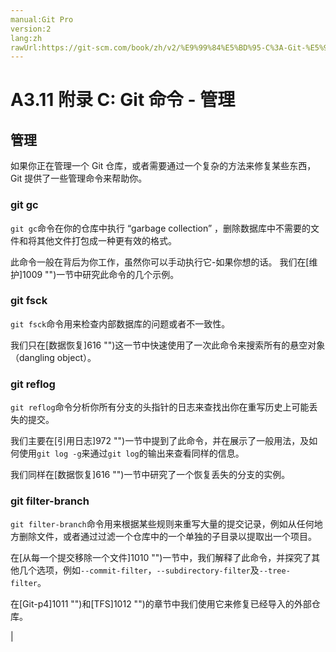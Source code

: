 ```yaml
---
manual:Git Pro
version:2
lang:zh
rawUrl:https://git-scm.com/book/zh/v2/%E9%99%84%E5%BD%95-C%3A-Git-%E5%91%BD%E4%BB%A4-%E7%AE%A1%E7%90%86
---
```



# A3.11 附录 C: Git 命令 - 管理

## 管理<a name="_管理_2"></a>


如果你正在管理一个 Git 仓库，或者需要通过一个复杂的方法来修复某些东西，Git 提供了一些管理命令来帮助你。



### git gc<a name="_git_gc"></a>


`git gc`命令在你的仓库中执行 “garbage collection” ，删除数据库中不需要的文件和将其他文件打包成一种更有效的格式。




此命令一般在背后为你工作，虽然你可以手动执行它-如果你想的话。 我们在[维护]1009 "")一节中研究此命令的几个示例。




### git fsck<a name="_git_fsck"></a>


`git fsck`命令用来检查内部数据库的问题或者不一致性。




我们只在[数据恢复]616 "")这一节中快速使用了一次此命令来搜索所有的悬空对象（dangling object）。




### git reflog<a name="_git_reflog"></a>


`git reflog`命令分析你所有分支的头指针的日志来查找出你在重写历史上可能丢失的提交。




我们主要在[引用日志]972 "")一节中提到了此命令，并在展示了一般用法，及如何使用`git log -g`来通过`git log`的输出来查看同样的信息。




我们同样在[数据恢复]616 "")一节中研究了一个恢复丢失的分支的实例。




### git filter-branch<a name="_git_filter_branch"></a>


`git filter-branch`命令用来根据某些规则来重写大量的提交记录，例如从任何地方删除文件，或者通过过滤一个仓库中的一个单独的子目录以提取出一个项目。




在[从每一个提交移除一个文件]1010 "")一节中，我们解释了此命令，并探究了其他几个选项，例如`--commit-filter`，`--subdirectory-filter`及`--tree-filter`。




在[Git-p4]1011 "")和[TFS]1012 "")的章节中我们使用它来修复已经导入的外部仓库。



|


